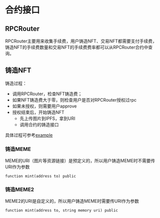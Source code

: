 # 合约接口

## RPCRouter

RPCRouter主要用来收集手续费，用户铸造NFT、交易NFT都需要支付手续费，铸造NFT的手续费数量和交易NFT的手续费费率都可以从RPCRouter合约中查询。

## 铸造NFT

铸造过程：

- 调用RPCRouter，检查NFT铸造费；
- 如果NFT铸造费大于零，则检查用户是否对RPCRouter授权过rpc
- 如果未授权，则需要用户approve
- 授权结束后，开始铸造NFT
    - 先上传图片到IPFS，拿到URI
    - 调用合约的铸造接口

具体过程可参考[example](./example.js)

### 铸造MEME

MEME的URI（图片等资源链接）是预定义的，所以用户铸造MEME时不需要传URI作为参数

```
function mint(address to) public
```

### 铸造MEME2

MEME2的URI是自定义的，所以用户铸造MEME时需要传URI作为参数

```
function mint(address to, string memory uri) public
```

